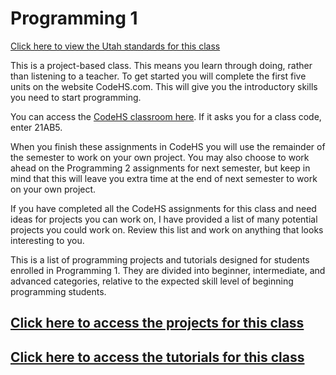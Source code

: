 # Programming 1

[Click here to view the Utah standards for this class](./documents/standards.md)

This is a project-based class. This means you learn through doing, rather than listening to a teacher. To get started you will complete the first five units on the website CodeHS.com. This will give you the introductory skills you need to start programming.

You can access the [CodeHS classroom here](https://codehs.com/go/21AB5). If it asks you for a class code, enter 21AB5.

When you finish these assignments in CodeHS you will use the remainder of the semester to work on your own project. You may also choose to work ahead on the Programming 2 assignments for next semester, but keep in mind that this will leave you extra time at the end of next semester to work on your own project.

If you have completed all the CodeHS assignments for this class and need ideas for projects you can work on, I have provided a list of many potential projects you could work on. Review this list and work on anything that looks interesting to you.

This is a list of programming projects and tutorials designed for students enrolled in Programming 1. They are divided into beginner, intermediate, and advanced categories, relative to the expected skill level of beginning programming students.

## [Click here to access the projects for this class](./cp1_projects.md)

## [Click here to access the tutorials for this class](./cp1_tutorials.md)
